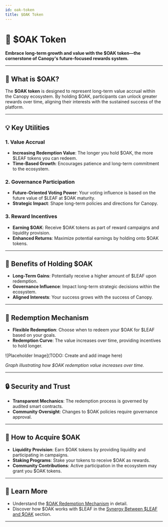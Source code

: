 ```yaml
---
id: oak-token
title: $OAK Token
---
```


# 🌳 $OAK Token

**Embrace long-term growth and value with the $OAK token—the cornerstone of Canopy's future-focused rewards system.**

---

## 🌟 **What is $OAK?**

The **$OAK token** is designed to represent long-term value accrual within the Canopy ecosystem. By holding $OAK, participants can unlock greater rewards over time, aligning their interests with the sustained success of the platform.

---

## 💡 **Key Utilities**

### **1. Value Accrual**

- **Increasing Redemption Value**: The longer you hold $OAK, the more $LEAF tokens you can redeem.
- **Time-Based Growth**: Encourages patience and long-term commitment to the ecosystem.

### **2. Governance Participation**

- **Future-Oriented Voting Power**: Your voting influence is based on the future value of $LEAF at $OAK maturity.
- **Strategic Impact**: Shape long-term policies and directions for Canopy.

### **3. Reward Incentives**

- **Earning $OAK**: Receive $OAK tokens as part of reward campaigns and liquidity provision.
- **Enhanced Returns**: Maximize potential earnings by holding onto $OAK tokens.

---

## 🚀 **Benefits of Holding $OAK**

- **Long-Term Gains**: Potentially receive a higher amount of $LEAF upon redemption.
- **Governance Influence**: Impact long-term strategic decisions within the ecosystem.
- **Aligned Interests**: Your success grows with the success of Canopy.

---

## 🔄 **Redemption Mechanism**

- **Flexible Redemption**: Choose when to redeem your $OAK for $LEAF based on your goals.
- **Redemption Curve**: The value increases over time, providing incentives to hold longer.

![Placeholder Image](TODO: Create and add image here)

*Graph illustrating how $OAK redemption value increases over time.*

---

## 🔒 **Security and Trust**

- **Transparent Mechanics**: The redemption process is governed by audited smart contracts.
- **Community Oversight**: Changes to $OAK policies require governance approval.

---

## 🎯 **How to Acquire $OAK**

- **Liquidity Provision**: Earn $OAK tokens by providing liquidity and participating in campaigns.
- **Staking Programs**: Stake your tokens to receive $OAK as rewards.
- **Community Contributions**: Active participation in the ecosystem may grant you $OAK tokens.

---

## 📖 **Learn More**

- Understand the [\$OAK Redemption Mechanism](../key-features/oak-redemption-mechanism) in detail.
- Discover how $OAK works with $LEAF in the [Synergy Between $LEAF and $OAK](synergy-between-leaf-and-oak) section.

---
